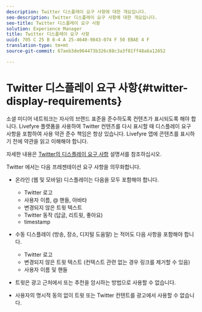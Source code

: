 ```yaml
---
description: Twitter 디스플레이 요구 사항에 대한 개요입니다.
seo-description: Twitter 디스플레이 요구 사항에 대한 개요입니다.
seo-title: Twitter 디스플레이 요구 사항
solution: Experience Manager
title: Twitter 디스플레이 요구 사항
uuid: 705 C 25 B 8-4 A 25-4640-9843-074 F 50 EBAE 4 F
translation-type: tm+mt
source-git-commit: 67aeb3de964473b326c88c3a3f81ff48a6a12652

---
```



# Twitter 디스플레이 요구 사항{#twitter-display-requirements}

소셜 미디어 네트워크는 자사의 브랜드 표준을 준수하도록 컨텐츠가 표시되도록 해야 합니다. Livefyre 플랫폼을 사용하여 Twitter 컨텐츠를 다시 표시할 때 디스플레이 요구 사항을 포함하여 사용 약관 준수 책임은 항상 있습니다. Livefyre 앱에 콘텐츠를 표시하기 전에 약관을 읽고 이해해야 합니다.

자세한 내용은 [Twitter의 디스플레이 요구 사항](https://about.twitter.com/company/display-requirements) 설명서를 참조하십시오.

Twitter 에서는 다음 프레젠테이션 요구 사항을 의무화합니다.

* 온라인 (웹 및 모바일) 디스플레이는 다음을 모두 포함해야 합니다.

   * Twitter 로고
   * 사용자 이름, @ 핸들, 아바타
   * 변경되지 않은 트윗 텍스트
   * Twitter 동작 (답글, 리트윗, 좋아요)
   * timestamp

* 수동 디스플레이 (방송, 장소, 디지털 도움말) 는 적어도 다음 사항을 포함해야 합니다.

   * Twitter 로고
   * 변경되지 않은 트윗 텍스트 (컨텍스트 관련 없는 경우 링크를 제거할 수 있음)
   * 사용자 이름 및 핸들

* 트윗은 광고 근처에서 또는 추천을 암시하는 방법으로 사용할 수 없습니다.
* 사용자의 명시적 동의 없이 트윗 또는 Twitter 컨텐트를 광고에서 사용할 수 없습니다.
